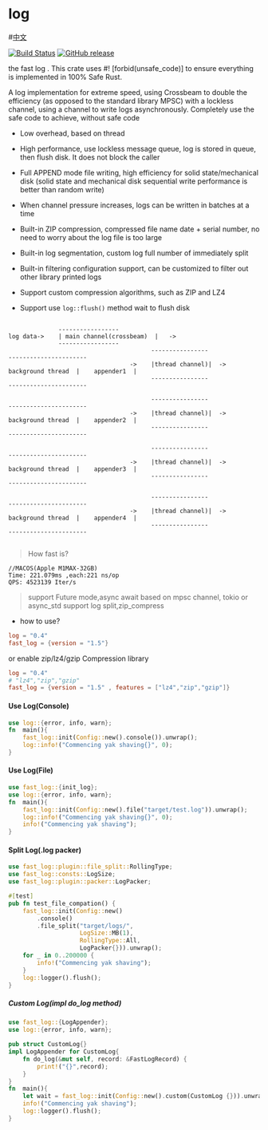 # log
#[中文](README_CH.md)

[![Build Status](https://app.travis-ci.com/rbatis/fast_log.svg?branch=master)](https://app.travis-ci.com/rbatis/fast_log)
[![GitHub release](https://img.shields.io/github/v/release/rbatis/fast_log)](https://github.com/rbatis/fast_log/releases)


the fast log . This crate uses #! [forbid(unsafe_code)] to ensure everything is implemented in 100% Safe Rust.

A log implementation for extreme speed, using Crossbeam to double the efficiency (as opposed to the standard library MPSC) with a lockless channel, using a channel to write logs asynchronously. Completely use the safe code to achieve, without safe code

* Low overhead, based on thread

* High performance, use lockless message queue, log is stored in queue, then flush disk. It does not block the caller

* Full APPEND mode file writing, high efficiency for solid state/mechanical disk (solid state and mechanical disk sequential write performance is better than random write)

* When channel pressure increases, logs can be written in batches at a time

* Built-in ZIP compression, compressed file name date + serial number, no need to worry about the log file is too large

* Built-in log segmentation, custom log full number of immediately split

* Built-in filtering configuration support, can be customized to filter out other library printed logs

* Support custom compression algorithms, such as ZIP and LZ4

* Support use ```log::flush()``` method wait to flush disk


```

              -----------------
log data->    | main channel(crossbeam)  |   ->          
              ----------------- 
                                        ----------------                                    ----------------------
                                  ->    |thread channel)|  -> background thread  |    appender1  |
                                        ----------------                                    ----------------------

                                        ----------------                                    ----------------------
                                  ->    |thread channel)|  -> background thread  |    appender2  |
                                        ----------------                                    ----------------------

                                        ----------------                                    ----------------------
                                  ->    |thread channel)|  -> background thread  |    appender3  |
                                        ----------------                                    ----------------------

                                        ----------------                                    ----------------------
                                  ->    |thread channel)|  -> background thread  |    appender4  |
                                        ----------------                                    ----------------------


```



> How fast is?

```
//MACOS(Apple M1MAX-32GB)
Time: 221.079ms ,each:221 ns/op
QPS: 4523139 Iter/s
```

> support Future mode,async await based on mpsc channel, tokio or async_std
> support log split,zip_compress

* how to use?

```toml
log = "0.4"
fast_log = {version = "1.5"}
```
or enable zip/lz4/gzip Compression library
```toml
log = "0.4"
# "lz4","zip","gzip"
fast_log = {version = "1.5" , features = ["lz4","zip","gzip"]}
```





#### Use Log(Console)

```rust
use log::{error, info, warn};
fn  main(){
    fast_log::init(Config::new().console()).unwrap();
    log::info!("Commencing yak shaving{}", 0);
}
```

#### Use Log(File)

```rust
use fast_log::{init_log};
use log::{error, info, warn};
fn  main(){
    fast_log::init(Config::new().file("target/test.log")).unwrap();
    log::info!("Commencing yak shaving{}", 0);
    info!("Commencing yak shaving");
}
```



#### Split Log(.log packer)

```rust
use fast_log::plugin::file_split::RollingType;
use fast_log::consts::LogSize;
use fast_log::plugin::packer::LogPacker;

#[test]
pub fn test_file_compation() {
    fast_log::init(Config::new()
        .console()
        .file_split("target/logs/",
                    LogSize::MB(1),
                    RollingType::All,
                    LogPacker{})).unwrap();
    for _ in 0..200000 {
        info!("Commencing yak shaving");
    }
    log::logger().flush();
}
```



##### Custom Log(impl do_log method)

```rust
use fast_log::{LogAppender};
use log::{error, info, warn};

pub struct CustomLog{}
impl LogAppender for CustomLog{
    fn do_log(&mut self, record: &FastLogRecord) {
        print!("{}",record);
    }
}
fn  main(){
    let wait = fast_log::init(Config::new().custom(CustomLog {})).unwrap();
    info!("Commencing yak shaving");
    log::logger().flush();
}
```
